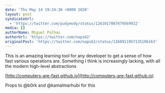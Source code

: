 ```yaml
---
date: 'Thu May 14 19:34:36 +0000 2020'
layout: post
syndicateUrl:
  - 'https://twitter.com/pudymody/status/1261017087679569922'
media: []
authorName: Miguel Palhas
authorUrl: 'https://twitter.com/naps62'
originalPost: 'https://twitter.com/naps62/status/1260911957135196163'
---
```

This is an amazing learning tool for any developer to get a sense of how fast various operations are. Something I think is increasingly lacking, with all the modern high-level abstractions

[http://computers-are-fast.github.io](http://computers-are-fast.github.io)

Props to @b0rk and @kamalmarhubi for this
